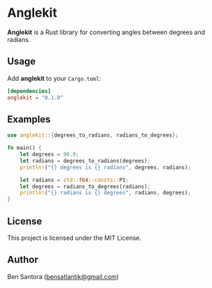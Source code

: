 # Anglekit

**Anglekit** is a Rust library for converting angles between degrees and radians.

## Usage

Add **anglekit** to your `Cargo.toml`:

```toml
[dependencies]
anglekit = "0.1.0"
```
## Examples
```rust
use anglekit::{degrees_to_radians, radians_to_degrees};

fn main() {
    let degrees = 90.0;
    let radians = degrees_to_radians(degrees);
    println!("{} degrees is {} radians", degrees, radians);

    let radians = std::f64::consts::PI;
    let degrees = radians_to_degrees(radians);
    println!("{} radians is {} degrees", radians, degrees);
}
```
## License

This project is licensed under the MIT License.

## Author
Ben Santora (<bensatlantik@gmail.com>)